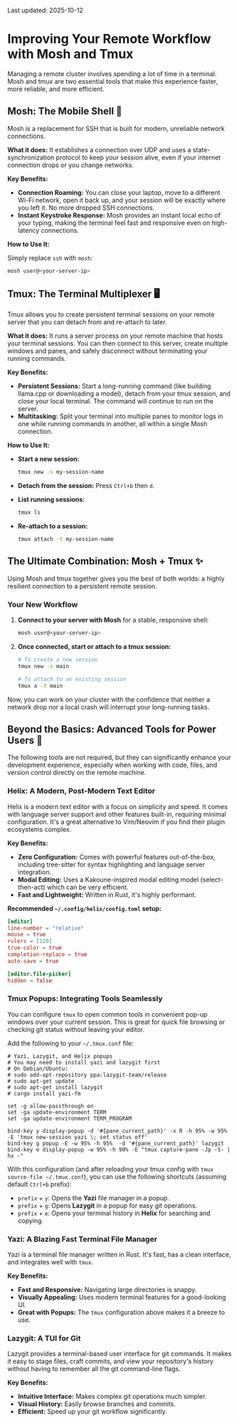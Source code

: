 Last updated: 2025-10-12

# Improving Your Remote Workflow with Mosh and Tmux

Managing a remote cluster involves spending a lot of time in a terminal. Mosh and tmux are two essential tools that make this experience faster, more reliable, and more efficient.

## Mosh: The Mobile Shell 🚀

Mosh is a replacement for SSH that is built for modern, unreliable network connections.

**What it does:** It establishes a connection over UDP and uses a state-synchronization protocol to keep your session alive, even if your internet connection drops or you change networks.

**Key Benefits:**

* **Connection Roaming:** You can close your laptop, move to a different Wi-Fi network, open it back up, and your session will be exactly where you left it. No more dropped SSH connections.
* **Instant Keystroke Response:** Mosh provides an instant local echo of your typing, making the terminal feel fast and responsive even on high-latency connections.

**How to Use It:**

Simply replace `ssh` with `mosh`:

```bash
mosh user@<your-server-ip>
```

## Tmux: The Terminal Multiplexer 🖥️

Tmux allows you to create persistent terminal sessions on your remote server that you can detach from and re-attach to later.

**What it does:** It runs a server process on your remote machine that hosts your terminal sessions. You can then connect to this server, create multiple windows and panes, and safely disconnect without terminating your running commands.

**Key Benefits:**

* **Persistent Sessions:** Start a long-running command (like building llama.cpp or downloading a model), detach from your tmux session, and close your local terminal. The command will continue to run on the server.
* **Multitasking:** Split your terminal into multiple panes to monitor logs in one while running commands in another, all within a single Mosh connection.

**How to Use It:**

* **Start a new session:**

    ```bash
    tmux new -s my-session-name
    ```

* **Detach from the session:** Press `Ctrl+b` then `d`.
* **List running sessions:**

    ```bash
    tmux ls
    ```

* **Re-attach to a session:**

    ```bash
    tmux attach -t my-session-name
    ```

## The Ultimate Combination: Mosh + Tmux ✨

Using Mosh and tmux together gives you the best of both worlds: a highly resilient connection to a persistent remote session.

### Your New Workflow

1. **Connect to your server with Mosh** for a stable, responsive shell:

    ```bash
    mosh user@<your-server-ip>
    ```

2. **Once connected, start or attach to a tmux session:**

    ```bash
    # To create a new session
    tmux new -s main

    # To attach to an existing session
    tmux a -t main
    ```

Now, you can work on your cluster with the confidence that neither a network drop nor a local crash will interrupt your long-running tasks.

## Beyond the Basics: Advanced Tools for Power Users 🚀

The following tools are not required, but they can significantly enhance your development experience, especially when working with code, files, and version control directly on the remote machine.

### Helix: A Modern, Post-Modern Text Editor

Helix is a modern text editor with a focus on simplicity and speed. It comes with language server support and other features built-in, requiring minimal configuration. It's a great alternative to Vim/Neovim if you find their plugin ecosystems complex.

**Key Benefits:**

* **Zero Configuration:** Comes with powerful features out-of-the-box, including tree-sitter for syntax highlighting and language server integration.
* **Modal Editing:** Uses a Kakoune-inspired modal editing model (select-then-act) which can be very efficient.
* **Fast and Lightweight:** Written in Rust, it's highly performant.

**Recommended `~/.config/helix/config.toml` setup:**

```toml
[editor]
line-number = "relative"
mouse = true
rulers = [120]
true-color = true
completion-replace = true
auto-save = true

[editor.file-picker]
hidden = false
```

### Tmux Popups: Integrating Tools Seamlessly

You can configure `tmux` to open common tools in convenient pop-up windows over your current session. This is great for quick file browsing or checking git status without leaving your editor.

Add the following to your `~/.tmux.conf` file:

```tmux
# Yazi, Lazygit, and Helix popups
# You may need to install yazi and lazygit first
# On Debian/Ubuntu:
# sudo add-apt-repository ppa:lazygit-team/release
# sudo apt-get update
# sudo apt-get install lazygit
# cargo install yazi-fm

set -g allow-passthrough on
set -ga update-environment TERM
set -ga update-environment TERM_PROGRAM

bind-key y display-popup -d '#{pane_current_path}' -x R -h 95% -w 95% -E 'tmux new-session yazi \; set status off'
bind-key g popup -E -w 95% -h 95%  -d '#{pane_current_path}' lazygit
bind-key e display-popup -w 95% -h 90% -E "tmux capture-pane -Jp -S- | hx -"
```

With this configuration (and after reloading your tmux config with `tmux source-file ~/.tmux.conf`), you can use the following shortcuts (assuming default `Ctrl+b` prefix):

* `prefix` + `y`: Opens the **Yazi** file manager in a popup.
* `prefix` + `g`: Opens **Lazygit** in a popup for easy git operations.
* `prefix` + `e`: Opens your terminal history in **Helix** for searching and copying.

### Yazi: A Blazing Fast Terminal File Manager

Yazi is a terminal file manager written in Rust. It's fast, has a clean interface, and integrates well with `tmux`.

**Key Benefits:**

* **Fast and Responsive:** Navigating large directories is snappy.
* **Visually Appealing:** Uses modern terminal features for a good-looking UI.
* **Great with Popups:** The `tmux` configuration above makes it a breeze to use.

### Lazygit: A TUI for Git

Lazygit provides a terminal-based user interface for git commands. It makes it easy to stage files, craft commits, and view your repository's history without having to remember all the git command-line flags.

**Key Benefits:**

* **Intuitive Interface:** Makes complex git operations much simpler.
* **Visual History:** Easily browse branches and commits.
* **Efficient:** Speed up your git workflow significantly.
